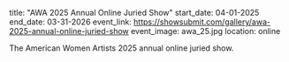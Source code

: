 title: "AWA 2025 Annual Online Juried Show"
start_date: 04-01-2025
end_date: 03-31-2026
event_link: https://showsubmit.com/gallery/awa-2025-annual-online-juried-show
event_image: awa_25.jpg
location: online

The American Women Artists 2025 annual online juried show.